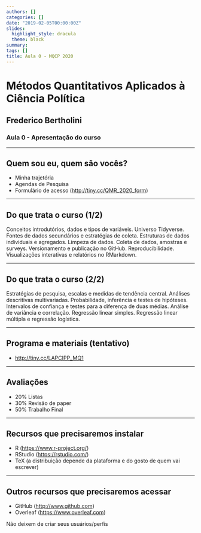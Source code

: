 ```yaml
---
authors: []
categories: []
date: "2019-02-05T00:00:00Z"
slides:
  highlight_style: dracula
  theme: black
summary: 
tags: []
title: Aula 0 - MQCP 2020
---
```

# Métodos Quantitativos Aplicados à Ciência Política
## Frederico Bertholini
### Aula 0 - Apresentação do curso

---
## Quem sou eu, quem são vocês?

- Minha trajetória
- Agendas de Pesquisa
- Formulário de acesso (http://tiny.cc/QMR_2020_form)

---
## Do que trata o curso (1/2)

Conceitos introdutórios, dados e tipos de variáveis. Universo Tidyverse. Fontes de dados secundários e estratégias de coleta. Estruturas de dados individuais e agregados. Limpeza de dados. Coleta de dados, amostras e surveys. Versionamento e publicação no GitHub. Reproducibilidade. Visualizações interativas e relatórios no RMarkdown. 

---
## Do que trata o curso (2/2)

Estratégias de pesquisa, escalas e medidas de tendência central. Análises descritivas multivariadas. Probabilidade, inferência e testes de hipóteses. Intervalos de confiança e testes para a diferença de duas médias. Análise de variância e correlação. Regressão linear simples. Regressão linear múltipla e regressão logística.


---
## Programa e materiais (tentativo)

- http://tiny.cc/LAPCIPP_MQ1

---
## Avaliações

- 20% Listas
- 30% Revisão de paper
- 50% Trabalho Final

---
## Recursos que precisaremos instalar

- R (https://www.r-project.org/)
- RStudio (https://rstudio.com/)
- TeX (a distribuição depende da plataforma e do gosto de quem vai escrever)

---
## Outros recursos que precisaremos acessar

- GitHub (http://www.github.com)
- Overleaf (https://www.overleaf.com)

Não deixem de criar seus usuários/perfis


